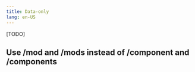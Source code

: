 ```yaml
---
title: Data-only
lang: en-US
---
```


[TODO]

## Use /mod and /mods instead of /component and /components